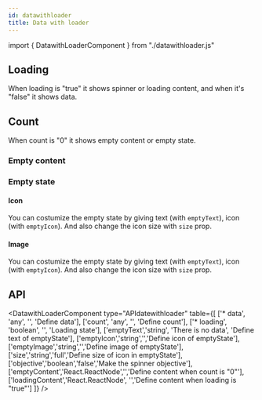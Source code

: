 ```yaml
---
id: datawithloader
title: Data with loader
---
```


import { DatawithLoaderComponent } from "./datawithloader.js"

## Loading

<p>When loading is "true" it shows spinner or loading content, and when it's "false" it shows data. </p>
<DatawithLoaderComponent type="loadtrue" />
<DatawithLoaderComponent type="loadingcontent" text="Loading..."/>
<DatawithLoaderComponent type="loadfalse" />

## Count

<p>When count is "0" it shows empty content or empty state. </p>

### Empty content

<DatawithLoaderComponent type="count" counter={0} image="info-circle" text="This is empty content"/>

### Empty state

#### Icon

<p>You can costumize the empty state by giving text (with <code>emptyText</code>), icon (with <code>emptyIcon</code>). And also change the icon size with <code>size</code> prop.</p>
<DatawithLoaderComponent type="emptystateicon" counter={0} image="info-circle" text="Empty state" sizes="small"/>

#### Image

<p>You can costumize the empty state by giving text (with <code>emptyText</code>), icon (with <code>emptyIcon</code>). And also change the icon size with <code>size</code> prop.</p>
<DatawithLoaderComponent type="emptystateimage" counter={0} image="https://erxes.io/static/images/logo/logo_dark.svg" text="Empty state" sizes="small"/>

## API

<DatawithLoaderComponent type="APIdatewithloader" table={[
['* data', 'any', '', 'Define data'],
['count', 'any', '', 'Define count'],
['* loading', 'boolean', '', 'Loading state'],
['emptyText','string', 'There is no data', 'Define text of emptyState'],
['emptyIcon','string','','Define icon of emptyState'],
['emptyImage','string','','Define image of emptyState'],
['size','string','full','Define size of icon in emptyState'],
['objective','boolean','false','Make the spinner objective'],
['emptyContent','React.ReactNode','','Define content when count is "0"'],
['loadingContent','React.ReactNode', '','Define content when loading is "true"']
]} />
